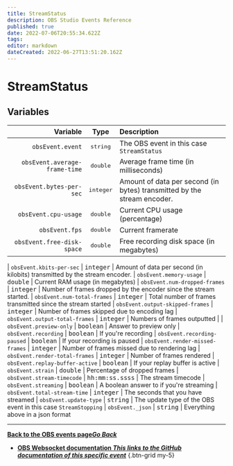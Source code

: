 ```yaml
---
title: StreamStatus
description: OBS Studio Events Reference
published: true
date: 2022-07-06T20:55:34.622Z
tags:
editor: markdown
dateCreated: 2022-06-27T13:51:20.162Z
---
```


# StreamStatus

## Variables

| Variable |  Type  | Description |
|---------:|:------:|:------------|
| `obsEvent.event` | <kbd>string</kbd> | The OBS event in this case `StreamStatus`
| `obsEvent.average-frame-time` | <kbd>double</kbd> | Average frame time (in milliseconds)
| `obsEvent.bytes-per-sec` | <kbd>integer</kbd> | Amount of data per second (in bytes) transmitted by the stream encoder.
| `obsEvent.cpu-usage`| <kbd>double</kbd> |  Current CPU usage (percentage)
| `obsEvent.fps` | <kbd>double</kbd> | Current framerate
| `obsEvent.free-disk-space` | <kbd>double</kbd> | Free recording disk space (in megabytes)

| `obsEvent.kbits-per-sec` | <kbd>integer</kbd> | Amount of data per second (in kilobits) transmitted by the stream encoder.
| `obsEvent.memory-usage` | <kbd>double</kbd> | Current RAM usage (in megabytes)
| `obsEvent.num-dropped-frames` | <kbd>integer</kbd> | Number of frames dropped by the encoder since the stream started.
| `obsEvent.num-total-frames` | <kbd>integer</kbd> | Total number of frames transmitted since the stream started
| `obsEvent.output-skipped-frames` | <kbd>integer</kbd> | Number of frames skipped due to encoding lag
| `obsEvent.output-total-frames` | <kbd>integer</kbd> | Numbers of frames outputted |
| `obsEvent.preview-only` | <kbd>boolean</kbd> | Answer to preview only
| `obsEvent.recording` | <kbd>boolean</kbd> | If you're recording
| `obsEvent.recording-paused` | <kbd>boolean</kbd> | If your recording is paused
| `obsEvent.render-missed-frames` | <kbd>integer</kbd> | Number of frames missed due to rendering lag
| `obsEvent.render-total-frames` | <kbd>integer</kbd> | Number of frames rendered
| `obsEvent.replay-buffer-active` | <kbd>boolean</kbd> | If your replay buffer is active
| `obsEvent.strain` | <kbd>double</kbd> | Percentage of dropped frames
| `obsEvent.stream-timecode` | <kbd>hh:mm:ss.ssss</kbd> | The stream timecode
| `obsEvent.streaming` | <kbd>boolean</kbd> | A boolean answer to if you're streaming
| `obsEvent.total-stream-time` | <kbd>integer</kbd> | The seconds that you have streamed
| `obsEvent.update-type` | <kbd>string</kbd> | The update type of the OBS event in this case `StreamStopping`
| `obsEvent._json` | <kbd>string</kbd> | Everything above in a json format

---

 [<i class="mdi mdi-chevron-left"></i>**Back to the OBS events page*Go Back***](/en/Broadcasters/OBS/Events)
- [<i class="mdi mdi-github"></i> **OBS Websocket documentation *This links to the GitHub documentation of this specific event***](https://github.com/obsproject/obs-websocket/blob/4.x-current/docs/generated/protocol.md#StreamStatus)
{.btn-grid my-5}
